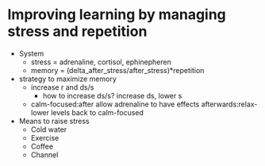 # Improving learning by managing stress and repetition
* System
  * stress = adrenaline, cortisol, ephinepheren
  * memory = (delta_after_stress/after_stress)*repetition
* strategy to maximize memory 
  * increase r and ds/s
      * how to increase ds/s? increase ds, lower s
  * calm-focused:after allow adrenaline to have effects afterwards:relax-lower levels back to calm-focused
* Means to raise stress
  * Cold water
  * Exercise
  * Coffee
  * Channel
